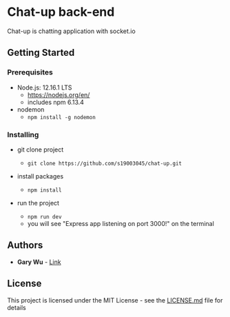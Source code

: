# Chat-up back-end

Chat-up is chatting application with socket.io

## Getting Started

### Prerequisites

- Node.js: 12.16.1 LTS
  - https://nodejs.org/en/
  - includes npm 6.13.4
- nodemon
  - ```npm install -g nodemon```

### Installing

- git clone project
  - ```git clone https://github.com/s19003045/chat-up.git```
- install packages
  - ```npm install```


- run the project
  - ```npm run dev```
  - you will see "Express app listening on port 3000!" on the terminal

<!-- ## Running the tests

Explain how to run the automated tests for this system

### Break down into end to end tests

Explain what these tests test and why

```
Give an example
```

## Deployment

Add additional notes about how to deploy this on a live system -->


## Authors

* **Gary Wu** - [Link](https://github.com/s19003045)

## License

This project is licensed under the MIT License - see the [LICENSE.md](LICENSE.md) file for details